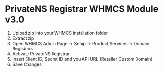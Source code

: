 # PrivateNS Registrar WHMCS Module v3.0

1. Upload zip into your WHMCS installation folder
2. Extract zip
3. Open WHMCS Admin Page -> Setup -> Product/Services -> Domain Registrars
4. Activate PrivateNS Registrar
5. Insert Client ID, Secret ID and you API URL (Reseller Custom Domain)
6. Save Changes
